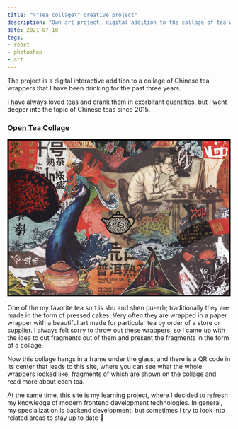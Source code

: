```yaml
---
title: "\"Tea collage\" creative project"
description: "Own art project, digital addition to the collage of tea wrappings"
date: 2021-07-10
tags:
- react
- photoshop
- art
---
```


The project is a digital interactive addition to a collage of Chinese tea wrappers that I have been drinking for the past three years.

I have always loved teas and drank them in exorbitant quantities, but I went deeper into the topic of Chinese teas since 2015.

### [Open Tea Collage](https://cardinalby.github.io/tea-collage)

[![Tea collage](../../images/projects/tea-collage/collage.png)](https://cardinalby.github.io/tea-collage)

One of the my favorite tea sort is shu and shen pu-erh; traditionally they are made in the form of pressed cakes. Very often they are wrapped in a paper wrapper with a beautiful art made for particular tea by order of a store or supplier. I always felt sorry to throw out these wrappers, so I came up with the idea to cut fragments out of them and present the fragments in the form of a collage.

Now this collage hangs in a frame under the glass, and there is a QR code in its center that leads to this site, where you can see what the whole wrappers looked like, fragments of which are shown on the collage and read more about each tea.

At the same time, this site is my learning project, where I decided to refresh my knowledge of modern frontend development technologies. In general, my specialization is backend development, but sometimes I try to look into related areas to stay up to date 🙂